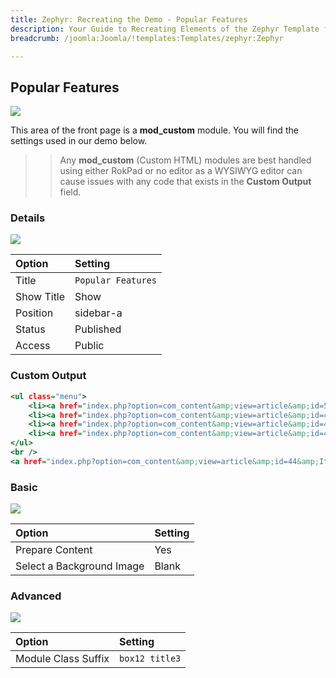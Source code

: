 ```yaml
---
title: Zephyr: Recreating the Demo - Popular Features
description: Your Guide to Recreating Elements of the Zephyr Template for Joomla
breadcrumb: /joomla:Joomla/!templates:Templates/zephyr:Zephyr

---
```


Popular Features
-----

![][demo]

This area of the front page is a **mod_custom** module. You will find the settings used in our demo below.

>> Any **mod_custom** (Custom HTML) modules are best handled using either RokPad or no editor as a WYSIWYG editor can cause issues with any code that exists in the **Custom Output** field.

### Details

![][demo2]

| Option     | Setting            |
| :--------- | :----------------- |
| Title      | `Popular Features` |
| Show Title | Show               |
| Position   | sidebar-a          |
| Status     | Published          |
| Access     | Public             |

### Custom Output

~~~ .html
<ul class="menu">
    <li><a href="index.php?option=com_content&amp;view=article&amp;id=50&amp;Itemid=128">New RokStories Style</a></li>  
    <li><a href="index.php?option=com_content&amp;view=article&amp;id=45&amp;Itemid=121">RTL Support</a></li>
    <li><a href="index.php?option=com_content&amp;view=article&amp;id=45&amp;Itemid=121">iPhone Compatible</a></li>
    <li><a href="index.php?option=com_content&amp;view=article&amp;id=45&amp;Itemid=121">Smart Loading</a></li> 
</ul>
<br />
<a href="index.php?option=com_content&amp;view=article&amp;id=44&amp;Itemid=111" class="readon"><span>More Features</span></a>
~~~

### Basic

![][demo3]

| Option                    | Setting |  
| :------------------------ | :------ |  
| Prepare Content           | Yes     |  
| Select a Background Image | Blank   |

### Advanced

![][demo4]

| Option              | Setting        |  
| :------------------ | :------------- |  
| Module Class Suffix | `box12 title3` |   

[demo]: assets/demo_2.jpeg
[demo2]: assets/demo_2a.jpeg
[demo3]: assets/demo_2b.jpeg
[demo4]: assets/demo_2c.jpeg

